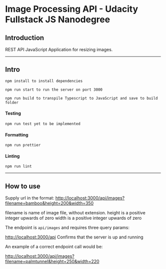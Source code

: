 # Image Processing API - Udacity Fullstack JS Nanodegree #

## Introduction ##

REST API JavaScript Application for resizing images.

---
## Intro ##

```
npm install to install dependencies
```

```
npm run start to run the server on port 3000
```

```
npm run build to transpile Typescript to JavaScript and save to build folder
```

#### Testing ####

```
npm run test yet to be implemented
```

#### Formatting ####

```
npm run prettier
```

#### Linting ####

```
npm run lint
```
---
## How to use ##

Supply url in the format:
[http://localhost:3000/api/images?filename=bamboo&height=200&width=350](http://localhost:3000/api/images?filename=bamboo&height=200&width=350)

filename is name of image file, without extension.
height is a positive integer upwards of zero
width is a positive integer upwards of zero


The endpoint is `api/images` and requires three query params:


[http://localhost:3000/api](http://localhost:3000/api)
Confirms that the server is up and running

An example of a correct endpoint call would be: 

[http://localhost:3000/api/images?filename=palmtunnel&height=250&width=220](http://localhost:3000/api/images?filename=palmtunnel&height=250&width=220)
